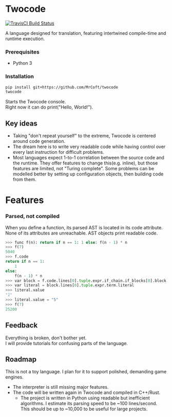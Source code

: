 # Twocode
[![TravisCI Build Status](https://api.travis-ci.org/MrCoft/twocode.svg?branch=master)](https://travis-ci.org/MrCoft/twocode)

A language designed for translation, featuring intertwined compile-time and runtime execution.

### Prerequisites
* Python 3

### Installation
```bash
pip install git+https://github.com/MrCoft/twocode
twocode
```
Starts the Twocode console.  
Right now it can do print("Hello, World!").

## Key ideas
* Taking "don't repeat yourself" to the extreme, Twocode is centered around code generation.
* The dream here is to write very readable code while having control over every last instruction for difficult problems.
* Most languages expect 1-to-1 correlation between the source code and the runtime. They offer features to change this(e.g. inline), but those features are limited, not "Turing complete". Some problems can be modelled better by setting up configuration objects, then building code from them.

# Features

### Parsed, not compiled
When you define a function, its parsed AST is located in its code attribute.  
None of its attributes are unreachable. AST objects print readable code.

```python
>>> func f(n): return if n == 1: 1 else: f(n - 1) * n
>>> f(7)
5040
>>> f.code
return if n == 1:
    1
else:
    f(n - 1) * n
>>> var block = f.code.lines[0].tuple.expr.if_chain.if_blocks[0].block
>>> var literal = block.lines[0].tuple.expr.term.literal
>>> literal.value
"1"
>>> literal.value = "5"
>>> f(7)
25200
```

## Feedback
Everything is broken, don't bother yet.  
I will provide tutorials for confusing parts of the language.

## Roadmap
This is not a toy language. I plan for it to support polished, demanding game engines.
* The interpreter is still missing major features.
* The code will be written again in Twocode and compiled in C++/Rust.
    * The project is written in Python using readable but inefficient algorithms. I estimate its parsing speed to be ~100 lines/second. This should be up to ~10,000 to be useful for large projects.  
